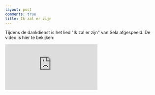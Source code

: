```yaml
---
layout: post
comments: true
title: Ik zal er zijn
---
```

Tijdens de dankdienst is het lied "Ik zal er zijn" van Sela afgespeeld. De video is hier te bekijken:
<div class="container">
<iframe class="video" src="https://www.youtube.com/embed/f4RgXZAEiQg" frameborder="0" allowfullscreen></iframe>
</div>
